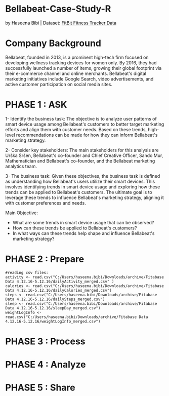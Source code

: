 # Bellabeat-Case-Study-R

<span style="color:black">by Haseena Bibi | Dataset: </span>
[<span style="color:black">FitBit Fitness Tracker Data</span>](https://www.kaggle.com/datasets/arashnic/fitbit)

# Company Background
Bellabeat, founded in 2013, is a prominent high-tech firm focused on developing wellness tracking devices for women only. By 2016, they had successfully launched a number of items, growing their global footprint via their e-commerce channel and online merchants. Bellabeat's digital marketing initiatives include Google Search, video advertisements, and active customer participation on social media sites.

# PHASE 1 : ASK
1- Identify the business task:
The objective is to analyze user patterns of smart device usage among Bellabeat's customers to better target marketing efforts and align them with customer needs. Based on these trends, high-level recommendations can be made for how they can inform Bellabeat's marketing strategy.

2- Consider key stakeholders:
The main stakeholders for this analysis are Urška Sršen, Bellabeat's co-founder and Chief Creative Officer, Sando Mur, Mathematician and Bellabeat's co-founder, and the Bellabeat marketing analytics team.

3- The business task:
Given these objectives, the business task is defined as understanding how Bellabeat's users utilize their smart devices. This involves identifying trends in smart device usage and exploring how these trends can be applied to Bellabeat's customers. The ultimate goal is to leverage these trends to influence Bellabeat's marketing strategy, aligning it with customer preferences and needs.

Main Objective: 
- What are some trends in smart device usage that can be observed?
- How can these trends be applied to Bellabeat's customers?
- In what ways can these trends help shape and influence Bellabeat's marketing strategy?

# PHASE 2 : Prepare 

```
#reading csv files:
activity <- read.csv("C:/Users/haseena.bibi/Downloads/archive/Fitabase Data 4.12.16-5.12.16/dailyActivity_merged.csv" )
calories <- read.csv("C:/Users/haseena.bibi/Downloads/archive/Fitabase Data 4.12.16-5.12.16/dailyCalories_merged.csv")
steps <- read.csv("C:/Users/haseena.bibi/Downloads/archive/Fitabase Data 4.12.16-5.12.16/dailySteps_merged.csv")
sleep <- read.csv("C:/Users/haseena.bibi/Downloads/archive/Fitabase Data 4.12.16-5.12.16/sleepDay_merged.csv")
weightLogInfo <- read.csv("C:/Users/haseena.bibi/Downloads/archive/Fitabase Data 4.12.16-5.12.16/weightLogInfo_merged.csv")
```
# PHASE 3 : Process 
# PHASE 4 : Analyze
# PHASE 5 : Share
